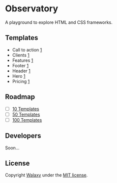 # Observatory
A playground to explore HTML and CSS frameworks.

## Templates
* Call to action [1](https://walaxy.github.io/observatory/dist/call-to-action-1/)
* Clients [1](https://walaxy.github.io/observatory/dist/clients-1/)
* Features [1](https://walaxy.github.io/observatory/dist/features-1/)
* Footer [1](https://walaxy.github.io/observatory/dist/footer-1/)
* Header [1](https://walaxy.github.io/observatory/dist/header-1/)
* Hero [1](https://walaxy.github.io/observatory/dist/hero-1/)
* Pricing [1](https://walaxy.github.io/observatory/dist/pricing-1/)

## Roadmap
- [ ] [10 Templates](https://github.com/walaxy/observatory/milestone/1)
- [ ] [50 Templates](https://github.com/walaxy/observatory/milestone/2)
- [ ] [100 Templates](https://github.com/walaxy/observatory/milestone/3)

## Developers
Soon...

## License 
Copyright [Walaxy](//walaxy.io) under the [MIT license](LICENSE.md).
